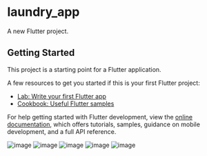 # laundry_app

A new Flutter project.

## Getting Started

This project is a starting point for a Flutter application.

A few resources to get you started if this is your first Flutter project:

- [Lab: Write your first Flutter app](https://docs.flutter.dev/get-started/codelab)
- [Cookbook: Useful Flutter samples](https://docs.flutter.dev/cookbook)

For help getting started with Flutter development, view the
[online documentation](https://docs.flutter.dev/), which offers tutorials,
samples, guidance on mobile development, and a full API reference.

![image](https://github.com/sai-karthik-k/Laundry/assets/98963797/8c5fdeb8-90f9-4f2f-ad5f-6b9f1bffdd78)
![image](https://github.com/sai-karthik-k/Laundry/assets/98963797/7a205442-2cb9-43ed-b268-607c237e0947)
![image](https://github.com/sai-karthik-k/Laundry/assets/98963797/bf11cdcd-3199-4661-916f-14dce9941736)
![image](https://github.com/sai-karthik-k/Laundry/assets/98963797/6729ff9b-d240-44b4-9765-283d3a18a85a)
![image](https://github.com/sai-karthik-k/Laundry/assets/98963797/78b701a5-bfe7-44a9-89cf-9c5472808ecc)
